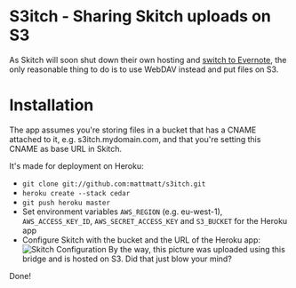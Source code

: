 S3itch - Sharing Skitch uploads on S3
======

As Skitch will soon shut down their own hosting and [switch to
Evernote](http://blog.evernote.com/2012/03/19/skitch-for-mac-gets-sharing-through-evernote/),
the only reasonable thing to do is to use WebDAV instead and put files on S3.

Installation
============

The app assumes you're storing files in a bucket that has a CNAME attached to
it, e.g. s3itch.mydomain.com, and that you're setting this CNAME as base URL in
Skitch.

It's made for deployment on Heroku:

* `git clone git://github.com:mattmatt/s3itch.git`
* `heroku create --stack cedar`
* `git push heroku master`
* Set environment variables `AWS_REGION` (e.g. eu-west-1), `AWS_ACCESS_KEY_ID`,
  `AWS_SECRET_ACCESS_KEY` and `S3_BUCKET` for the Heroku app
* Configure Skitch with the bucket and the URL of the Heroku app: ![Skitch
  Configuration](http://s3itch.paperplanes.de/Preferences-20120401-174030.png)
  By the way, this picture was uploaded using this bridge and is hosted on S3.
  Did that just blow your mind?

Done!
